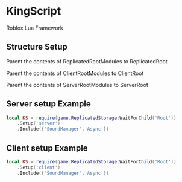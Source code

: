 # KingScript
Roblox Lua Framework

## Structure Setup

Parent the contents of ReplicatedRootModules to ReplicatedRoot

Parent the contents of ClientRootModules to ClientRoot

Parent the contents of ServerRootModules to ServerRoot


## Server setup Example

```lua
local KS = require(game.ReplicatedStorage:WaitForChild('Root'))
	.Setup('server')
	.Include({'SoundManager','Async'})
```

## Client setup Example

```lua
local KS = require(game.ReplicatedStorage:WaitForChild('Root'))
	.Setup('client')
	.Include({'SoundManager','Async'})
```
